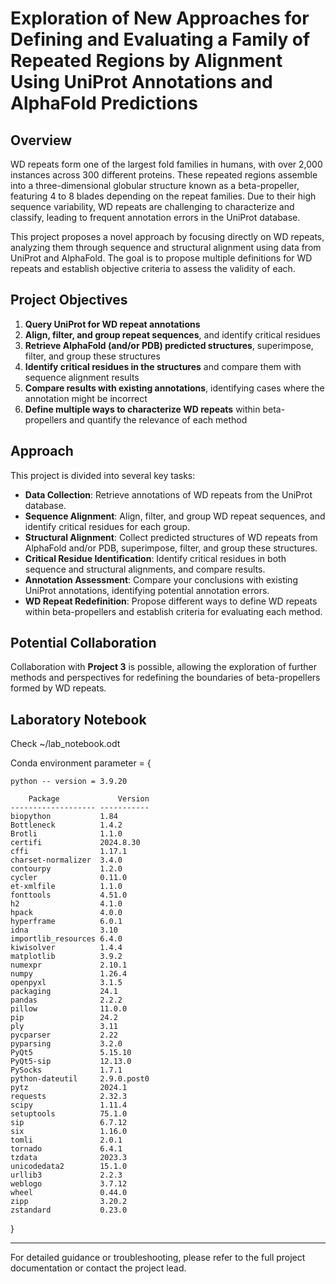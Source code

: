 # Exploration of New Approaches for Defining and Evaluating a Family of Repeated Regions by Alignment Using UniProt Annotations and AlphaFold Predictions

## Overview
WD repeats form one of the largest fold families in humans, with over 2,000 instances across 300 different proteins. These repeated regions assemble into a three-dimensional globular structure known as a beta-propeller, featuring 4 to 8 blades depending on the repeat families. Due to their high sequence variability, WD repeats are challenging to characterize and classify, leading to frequent annotation errors in the UniProt database.

This project proposes a novel approach by focusing directly on WD repeats, analyzing them through sequence and structural alignment using data from UniProt and AlphaFold. The goal is to propose multiple definitions for WD repeats and establish objective criteria to assess the validity of each.

## Project Objectives
1. **Query UniProt for WD repeat annotations**
2. **Align, filter, and group repeat sequences**, and identify critical residues
3. **Retrieve AlphaFold (and/or PDB) predicted structures**, superimpose, filter, and group these structures
4. **Identify critical residues in the structures** and compare them with sequence alignment results
5. **Compare results with existing annotations**, identifying cases where the annotation might be incorrect
6. **Define multiple ways to characterize WD repeats** within beta-propellers and quantify the relevance of each method

## Approach
This project is divided into several key tasks:
- **Data Collection**: Retrieve annotations of WD repeats from the UniProt database.
- **Sequence Alignment**: Align, filter, and group WD repeat sequences, and identify critical residues for each group.
- **Structural Alignment**: Collect predicted structures of WD repeats from AlphaFold and/or PDB, superimpose, filter, and group these structures.
- **Critical Residue Identification**: Identify critical residues in both sequence and structural alignments, and compare results.
- **Annotation Assessment**: Compare your conclusions with existing UniProt annotations, identifying potential annotation errors.
- **WD Repeat Redefinition**: Propose different ways to define WD repeats within beta-propellers and establish criteria for evaluating each method.

## Potential Collaboration
Collaboration with **Project 3** is possible, allowing the exploration of further methods and perspectives for redefining the boundaries of beta-propellers formed by WD repeats.

## Laboratory Notebook  
Check ~/lab_notebook.odt  

Conda environment parameter = {

	python -- version = 3.9.20

		Package             Version
	------------------- -----------
	biopython           1.84
	Bottleneck          1.4.2
	Brotli              1.1.0
	certifi             2024.8.30
	cffi                1.17.1
	charset-normalizer  3.4.0
	contourpy           1.2.0
	cycler              0.11.0
	et-xmlfile          1.1.0
	fonttools           4.51.0
	h2                  4.1.0
	hpack               4.0.0
	hyperframe          6.0.1
	idna                3.10
	importlib_resources 6.4.0
	kiwisolver          1.4.4
	matplotlib          3.9.2
	numexpr             2.10.1
	numpy               1.26.4
	openpyxl            3.1.5
	packaging           24.1
	pandas              2.2.2
	pillow              11.0.0
	pip                 24.2
	ply                 3.11
	pycparser           2.22
	pyparsing           3.2.0
	PyQt5               5.15.10
	PyQt5-sip           12.13.0
	PySocks             1.7.1
	python-dateutil     2.9.0.post0
	pytz                2024.1
	requests            2.32.3
	scipy               1.11.4
	setuptools          75.1.0
	sip                 6.7.12
	six                 1.16.0
	tomli               2.0.1
	tornado             6.4.1
	tzdata              2023.3
	unicodedata2        15.1.0
	urllib3             2.2.3
	weblogo             3.7.12
	wheel               0.44.0
	zipp                3.20.2
	zstandard           0.23.0	
}

---

For detailed guidance or troubleshooting, please refer to the full project documentation or contact the project lead.
